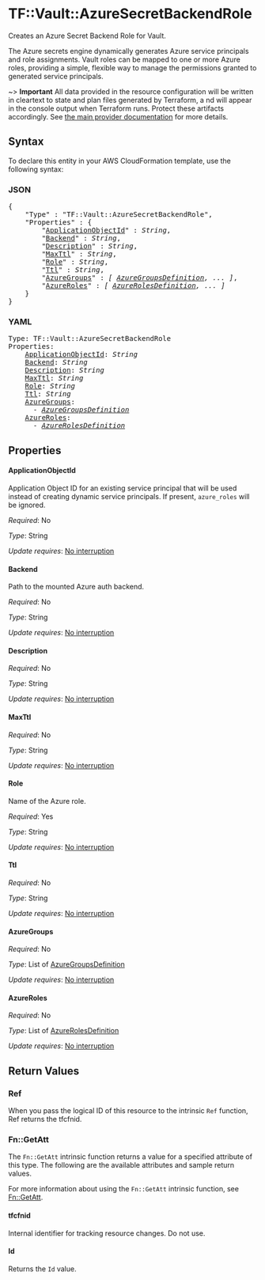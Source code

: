 # TF::Vault::AzureSecretBackendRole

Creates an Azure Secret Backend Role for Vault.

The Azure secrets engine dynamically generates Azure service principals and role assignments. Vault roles can be mapped to one or more Azure roles, providing a simple, flexible way to manage the permissions granted to generated service principals.

~> **Important** All data provided in the resource configuration will be
written in cleartext to state and plan files generated by Terraform, a  nd
will appear in the console output when Terraform runs. Protect these
artifacts accordingly. See
[the main provider documentation](../index.html)
for more details.

## Syntax

To declare this entity in your AWS CloudFormation template, use the following syntax:

### JSON

<pre>
{
    "Type" : "TF::Vault::AzureSecretBackendRole",
    "Properties" : {
        "<a href="#applicationobjectid" title="ApplicationObjectId">ApplicationObjectId</a>" : <i>String</i>,
        "<a href="#backend" title="Backend">Backend</a>" : <i>String</i>,
        "<a href="#description" title="Description">Description</a>" : <i>String</i>,
        "<a href="#maxttl" title="MaxTtl">MaxTtl</a>" : <i>String</i>,
        "<a href="#role" title="Role">Role</a>" : <i>String</i>,
        "<a href="#ttl" title="Ttl">Ttl</a>" : <i>String</i>,
        "<a href="#azuregroups" title="AzureGroups">AzureGroups</a>" : <i>[ <a href="azuregroupsdefinition.md">AzureGroupsDefinition</a>, ... ]</i>,
        "<a href="#azureroles" title="AzureRoles">AzureRoles</a>" : <i>[ <a href="azurerolesdefinition.md">AzureRolesDefinition</a>, ... ]</i>
    }
}
</pre>

### YAML

<pre>
Type: TF::Vault::AzureSecretBackendRole
Properties:
    <a href="#applicationobjectid" title="ApplicationObjectId">ApplicationObjectId</a>: <i>String</i>
    <a href="#backend" title="Backend">Backend</a>: <i>String</i>
    <a href="#description" title="Description">Description</a>: <i>String</i>
    <a href="#maxttl" title="MaxTtl">MaxTtl</a>: <i>String</i>
    <a href="#role" title="Role">Role</a>: <i>String</i>
    <a href="#ttl" title="Ttl">Ttl</a>: <i>String</i>
    <a href="#azuregroups" title="AzureGroups">AzureGroups</a>: <i>
      - <a href="azuregroupsdefinition.md">AzureGroupsDefinition</a></i>
    <a href="#azureroles" title="AzureRoles">AzureRoles</a>: <i>
      - <a href="azurerolesdefinition.md">AzureRolesDefinition</a></i>
</pre>

## Properties

#### ApplicationObjectId

Application Object ID for an existing service principal that will
be used instead of creating dynamic service principals. If present, `azure_roles` will be ignored.

_Required_: No

_Type_: String

_Update requires_: [No interruption](https://docs.aws.amazon.com/AWSCloudFormation/latest/UserGuide/using-cfn-updating-stacks-update-behaviors.html#update-no-interrupt)

#### Backend

Path to the mounted Azure auth backend.

_Required_: No

_Type_: String

_Update requires_: [No interruption](https://docs.aws.amazon.com/AWSCloudFormation/latest/UserGuide/using-cfn-updating-stacks-update-behaviors.html#update-no-interrupt)

#### Description

_Required_: No

_Type_: String

_Update requires_: [No interruption](https://docs.aws.amazon.com/AWSCloudFormation/latest/UserGuide/using-cfn-updating-stacks-update-behaviors.html#update-no-interrupt)

#### MaxTtl

_Required_: No

_Type_: String

_Update requires_: [No interruption](https://docs.aws.amazon.com/AWSCloudFormation/latest/UserGuide/using-cfn-updating-stacks-update-behaviors.html#update-no-interrupt)

#### Role

Name of the Azure role.

_Required_: Yes

_Type_: String

_Update requires_: [No interruption](https://docs.aws.amazon.com/AWSCloudFormation/latest/UserGuide/using-cfn-updating-stacks-update-behaviors.html#update-no-interrupt)

#### Ttl

_Required_: No

_Type_: String

_Update requires_: [No interruption](https://docs.aws.amazon.com/AWSCloudFormation/latest/UserGuide/using-cfn-updating-stacks-update-behaviors.html#update-no-interrupt)

#### AzureGroups

_Required_: No

_Type_: List of <a href="azuregroupsdefinition.md">AzureGroupsDefinition</a>

_Update requires_: [No interruption](https://docs.aws.amazon.com/AWSCloudFormation/latest/UserGuide/using-cfn-updating-stacks-update-behaviors.html#update-no-interrupt)

#### AzureRoles

_Required_: No

_Type_: List of <a href="azurerolesdefinition.md">AzureRolesDefinition</a>

_Update requires_: [No interruption](https://docs.aws.amazon.com/AWSCloudFormation/latest/UserGuide/using-cfn-updating-stacks-update-behaviors.html#update-no-interrupt)

## Return Values

### Ref

When you pass the logical ID of this resource to the intrinsic `Ref` function, Ref returns the tfcfnid.

### Fn::GetAtt

The `Fn::GetAtt` intrinsic function returns a value for a specified attribute of this type. The following are the available attributes and sample return values.

For more information about using the `Fn::GetAtt` intrinsic function, see [Fn::GetAtt](https://docs.aws.amazon.com/AWSCloudFormation/latest/UserGuide/intrinsic-function-reference-getatt.html).

#### tfcfnid

Internal identifier for tracking resource changes. Do not use.

#### Id

Returns the <code>Id</code> value.

